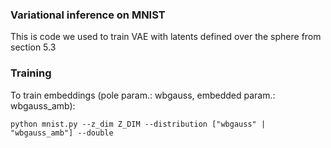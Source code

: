 ### Variational inference on MNIST
This is code we used to train VAE with latents defined over the sphere from section 5.3

### Training
To train embeddings (pole param.: wbgauss, embedded param.: wbgauss_amb):
```
python mnist.py --z_dim Z_DIM --distribution ["wbgauss" | "wbgauss_amb"] --double
```